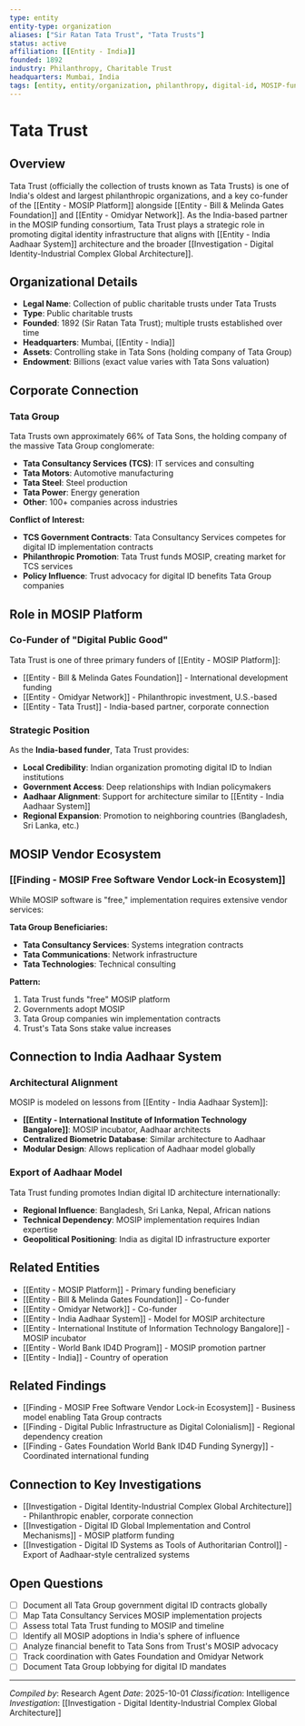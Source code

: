```yaml
---
type: entity
entity-type: organization
aliases: ["Sir Ratan Tata Trust", "Tata Trusts"]
status: active
affiliation: [[Entity - India]]
founded: 1892
industry: Philanthropy, Charitable Trust
headquarters: Mumbai, India
tags: [entity, entity/organization, philanthropy, digital-id, MOSIP-funder, India]
---
```


# Tata Trust

## Overview
Tata Trust (officially the collection of trusts known as Tata Trusts) is one of India's oldest and largest philanthropic organizations, and a key co-funder of the [[Entity - MOSIP Platform]] alongside [[Entity - Bill & Melinda Gates Foundation]] and [[Entity - Omidyar Network]]. As the India-based partner in the MOSIP funding consortium, Tata Trust plays a strategic role in promoting digital identity infrastructure that aligns with [[Entity - India Aadhaar System]] architecture and the broader [[Investigation - Digital Identity-Industrial Complex Global Architecture]].

## Organizational Details
- **Legal Name**: Collection of public charitable trusts under Tata Trusts
- **Type**: Public charitable trusts
- **Founded**: 1892 (Sir Ratan Tata Trust); multiple trusts established over time
- **Headquarters**: Mumbai, [[Entity - India]]
- **Assets**: Controlling stake in Tata Sons (holding company of Tata Group)
- **Endowment**: Billions (exact value varies with Tata Sons valuation)

## Corporate Connection

### Tata Group
Tata Trusts own approximately 66% of Tata Sons, the holding company of the massive Tata Group conglomerate:
- **Tata Consultancy Services (TCS)**: IT services and consulting
- **Tata Motors**: Automotive manufacturing
- **Tata Steel**: Steel production
- **Tata Power**: Energy generation
- **Other**: 100+ companies across industries

**Conflict of Interest:**
- **TCS Government Contracts**: Tata Consultancy Services competes for digital ID implementation contracts
- **Philanthropic Promotion**: Tata Trust funds MOSIP, creating market for TCS services
- **Policy Influence**: Trust advocacy for digital ID benefits Tata Group companies

## Role in MOSIP Platform

### Co-Funder of "Digital Public Good"
Tata Trust is one of three primary funders of [[Entity - MOSIP Platform]]:
- [[Entity - Bill & Melinda Gates Foundation]] - International development funding
- [[Entity - Omidyar Network]] - Philanthropic investment, U.S.-based
- [[Entity - Tata Trust]] - India-based partner, corporate connection

### Strategic Position
As the **India-based funder**, Tata Trust provides:
- **Local Credibility**: Indian organization promoting digital ID to Indian institutions
- **Government Access**: Deep relationships with Indian policymakers
- **Aadhaar Alignment**: Support for architecture similar to [[Entity - India Aadhaar System]]
- **Regional Expansion**: Promotion to neighboring countries (Bangladesh, Sri Lanka, etc.)

## MOSIP Vendor Ecosystem

### [[Finding - MOSIP Free Software Vendor Lock-in Ecosystem]]
While MOSIP software is "free," implementation requires extensive vendor services:

**Tata Group Beneficiaries:**
- **Tata Consultancy Services**: Systems integration contracts
- **Tata Communications**: Network infrastructure
- **Tata Technologies**: Technical consulting

**Pattern:**
1. Tata Trust funds "free" MOSIP platform
2. Governments adopt MOSIP
3. Tata Group companies win implementation contracts
4. Trust's Tata Sons stake value increases

## Connection to India Aadhaar System

### Architectural Alignment
MOSIP is modeled on lessons from [[Entity - India Aadhaar System]]:
- **[[Entity - International Institute of Information Technology Bangalore]]**: MOSIP incubator, Aadhaar architects
- **Centralized Biometric Database**: Similar architecture to Aadhaar
- **Modular Design**: Allows replication of Aadhaar model globally

### Export of Aadhaar Model
Tata Trust funding promotes Indian digital ID architecture internationally:
- **Regional Influence**: Bangladesh, Sri Lanka, Nepal, African nations
- **Technical Dependency**: MOSIP implementation requires Indian expertise
- **Geopolitical Positioning**: India as digital ID infrastructure exporter

## Related Entities
- [[Entity - MOSIP Platform]] - Primary funding beneficiary
- [[Entity - Bill & Melinda Gates Foundation]] - Co-funder
- [[Entity - Omidyar Network]] - Co-funder
- [[Entity - India Aadhaar System]] - Model for MOSIP architecture
- [[Entity - International Institute of Information Technology Bangalore]] - MOSIP incubator
- [[Entity - World Bank ID4D Program]] - MOSIP promotion partner
- [[Entity - India]] - Country of operation

## Related Findings
- [[Finding - MOSIP Free Software Vendor Lock-in Ecosystem]] - Business model enabling Tata Group contracts
- [[Finding - Digital Public Infrastructure as Digital Colonialism]] - Regional dependency creation
- [[Finding - Gates Foundation World Bank ID4D Funding Synergy]] - Coordinated international funding

## Connection to Key Investigations
- [[Investigation - Digital Identity-Industrial Complex Global Architecture]] - Philanthropic enabler, corporate connection
- [[Investigation - Digital ID Global Implementation and Control Mechanisms]] - MOSIP platform funding
- [[Investigation - Digital ID Systems as Tools of Authoritarian Control]] - Export of Aadhaar-style centralized systems

## Open Questions
- [ ] Document all Tata Group government digital ID contracts globally
- [ ] Map Tata Consultancy Services MOSIP implementation projects
- [ ] Assess total Tata Trust funding to MOSIP and timeline
- [ ] Identify all MOSIP adoptions in India's sphere of influence
- [ ] Analyze financial benefit to Tata Sons from Trust's MOSIP advocacy
- [ ] Track coordination with Gates Foundation and Omidyar Network
- [ ] Document Tata Group lobbying for digital ID mandates

---
*Compiled by*: Research Agent
*Date*: 2025-10-01
*Classification*: Intelligence
*Investigation*: [[Investigation - Digital Identity-Industrial Complex Global Architecture]]

